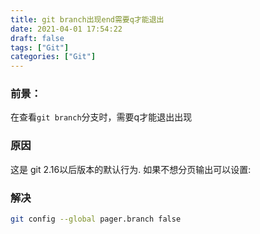 ```yaml
---
title: git branch出现end需要q才能退出
date: 2021-04-01 17:54:22
draft: false
tags: ["Git"]
categories: ["Git"]
---
```


### 前景：
在查看`git branch`分支时，需要q才能退出出现

### 原因
这是 git 2.16以后版本的默认行为.
如果不想分页输出可以设置:



### 解决

```bash
git config --global pager.branch false
```
